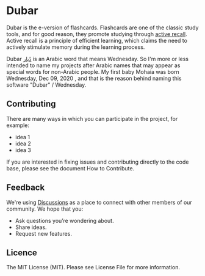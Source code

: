 # Dubar
Dubar is the e-version of flashcards. Flashcards are one of the classic study tools, and for good reason, they promote studying through [active recall](https://en.wikipedia.org/wiki/Active_recall). Active recall is a principle
  of efficient learning, which claims the need to actively stimulate memory during the learning process.

Dubar [دُبار](https://ar.wikipedia.org/wiki/%D8%AF%D8%A8%D8%A7%D8%B1_(%D9%8A%D9%88%D9%85)) is an Arabic word that means Wednesday. So I'm more or less intended to name my projects after Arabic names that may appear as special words for non-Arabic people. My first baby Mohaia was born Wednesday, Dec 09, 2020
 , and that is the reason behind naming this software "Dubar" / Wednesday.

## Contributing
There are many ways in which you can participate in the project, for example:
- idea 1
- idea 2
- idea 3

If you are interested in fixing issues and contributing directly to the code base, please see the document How to
 Contribute.
 
## Feedback
We're using [Discussions](https://github.com/imdhemy/dubar/discussions) as a place to connect with other members of our community. We hope that you:
- Ask questions you’re wondering about.
- Share ideas.
- Request new features.

## Licence
The MIT License (MIT). Please see License File for more information.
